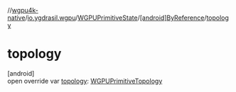 //[wgpu4k-native](../../../../index.md)/[io.ygdrasil.wgpu](../../index.md)/[WGPUPrimitiveState](../index.md)/[[android]ByReference](index.md)/[topology](topology.md)

# topology

[android]\
open override var [topology](topology.md): [WGPUPrimitiveTopology](../../-w-g-p-u-primitive-topology/index.md)